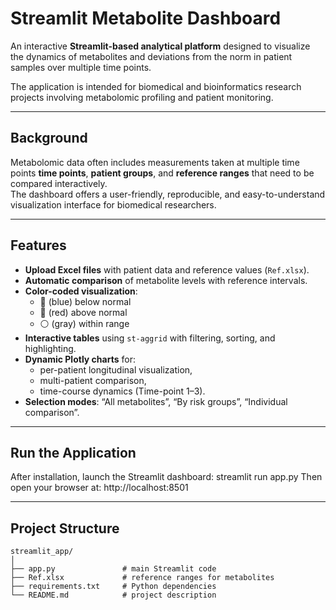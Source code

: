 # Streamlit Metabolite Dashboard

An interactive **Streamlit-based analytical platform** designed to visualize the dynamics of metabolites and deviations from the norm in patient samples over multiple time points.

The application is intended for biomedical and bioinformatics research projects involving metabolomic profiling and patient monitoring.

---

## Background

Metabolomic data often includes measurements taken at multiple time points **time points**, **patient groups**, and **reference ranges** that need to be compared interactively.  
The dashboard offers a user-friendly, reproducible, and easy-to-understand visualization interface for biomedical researchers.

---

## Features

- **Upload Excel files** with patient data and reference values (`Ref.xlsx`).
- **Automatic comparison** of metabolite levels with reference intervals.
- **Color-coded visualization**:
  - 🔵 (blue) below normal  
  - 🔴 (red) above normal  
  - ⚪ (gray) within range
- **Interactive tables** using `st-aggrid` with filtering, sorting, and highlighting.
- **Dynamic Plotly charts** for:
  - per-patient longitudinal visualization,  
  - multi-patient comparison,  
  - time-course dynamics (Time-point 1–3).
- **Selection modes**: “All metabolites”, “By risk groups”, “Individual comparison”.

---

## Run the Application
After installation, launch the Streamlit dashboard:
streamlit run app.py
Then open your browser at:
http://localhost:8501

---

## Project Structure
```
streamlit_app/
│
├── app.py               # main Streamlit code
├── Ref.xlsx             # reference ranges for metabolites
├── requirements.txt     # Python dependencies
└── README.md            # project description
```
